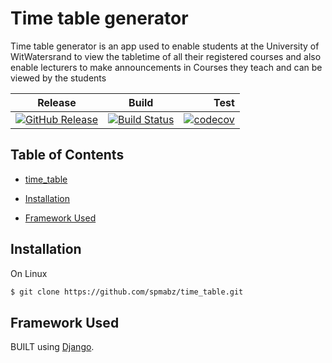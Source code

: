 # Time table generator

Time table generator is an app used to enable students at the University of WitWatersrand to view the tabletime of all
their registered courses and also enable lecturers to make announcements in Courses they teach and can be viewed by the students 


|Release|Build        |Test    |
|-------|-------------|-------:|
|[![GitHub Release](https://img.shields.io/badge/release-v2.0-blue.svg)](https://github.com/spmabz/time_table/releases) |[![Build Status](https://travis-ci.com/spmabz/time_table.svg?branch=master)](https://travis-ci.com/spmabz/time_table)|[![codecov](https://codecov.io/gh/spmabz/time_table/branch/master/graph/badge.svg)](https://codecov.io/gh/spmabz/time_table)|


## Table of Contents
* [time_table](https://github.com/spmabz/time_table#time_table)
* [Installation](https://github.com/spmabz/time_table#installation)

* [Framework Used](https://github.com/spmabz/time_table#framework-used)

## Installation
On Linux
```bash
$ git clone https://github.com/spmabz/time_table.git

```

## Framework Used
 BUILT  using [Django](https://www.djangoproject.com/).
